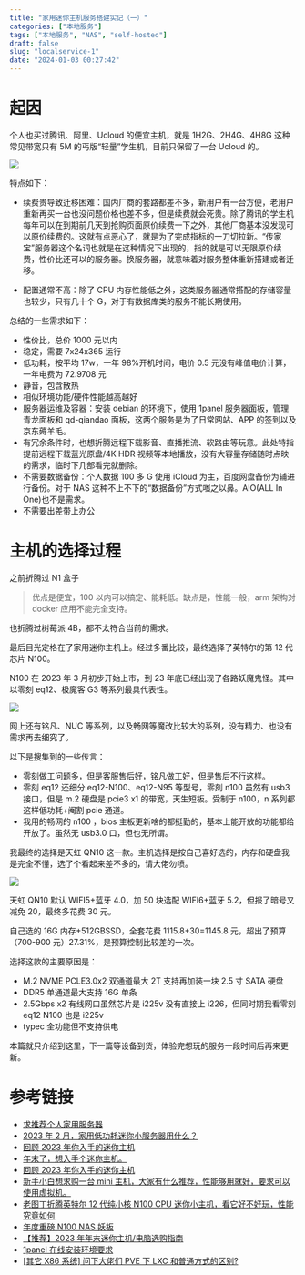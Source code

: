 ```yaml
---
title: "家用迷你主机服务搭建实记（一）"
categories: ["本地服务"]
tags: ["本地服务", "NAS", "self-hosted"]
draft: false
slug: "localservice-1"
date: "2024-01-03 00:27:42"
---
```


# 起因

个人也买过腾讯、阿里、Ucloud 的便宜主机，就是 1H2G、2H4G、4H8G 这种常见带宽只有 5M 的丐版“轻量”学生机，目前只保留了一台 Ucloud 的。

![](https://img.soapffz.com/archives_img/2024/01/03/ucloudvps截图-013220.png)

特点如下：

- 续费贵导致迁移困难：国内厂商的套路都差不多，新用户有一台方便，老用户重新再买一台也没问题价格也差不多，但是续费就会死贵。除了腾讯的学生机每年可以在到期前几天到抢购页面原价续费一下之外，其他厂商基本没发现可以原价续费的。这就有点恶心了，就是为了完成指标的一刀切拉新。“传家宝”服务器这个名词也就是在这种情况下出现的，指的就是可以无限原价续费，性价比还可以的服务器。换服务器，就意味着对服务整体重新搭建或者迁移。

- 配置通常不高：除了 CPU 内存性能低之外，这类服务器通常搭配的存储容量也较少，只有几十个 G，对于有数据库类的服务不能长期使用。

总结的一些需求如下：

- 性价比，总价 1000 元以内
- 稳定，需要 7x24x365 运行
- 低功耗，按平均 17w，一年 98%开机时间，电价 0.5 元没有峰值电价计算，一年电费为 72.9708 元
- 静音，包含散热
- 相似环境功能/硬件性能越高越好
- 服务器运维及容器：安装 debian 的环境下，使用 1panel 服务器面板，管理青龙面板和 qd-qiandao 面板，这两个服务是为了日常网站、APP 的签到以及京东薅羊毛。
- 有冗余条件时，也想折腾远程下载影音、直播推流、软路由等玩意。此处特指提前远程下载蓝光原盘/4K HDR 视频等本地播放，没有大容量存储随时点映的需求，临时下几部看完就删除。
- 不需要数据备份：个人数据 100 多 G 使用 iCloud 为主，百度网盘备份为辅进行备份。对于 NAS 这种不上不下的“数据备份”方式嗤之以鼻。AIO(ALL In One)也不是需求。
- 不需要出差带上办公

# 主机的选择过程

之前折腾过 N1 盒子

> 优点是便宜，100 以内可以搞定、能耗低。缺点是，性能一般，arm 架构对 docker 应用不能完全支持。

也折腾过树莓派 4B，都不太符合当前的需求。

最后目光定格在了家用迷你主机上。经过多番比较，最终选择了英特尔的第 12 代芯片 N100。

N100 在 2023 年 3 月初步开始上市，到 23 年底已经出现了各路妖魔鬼怪。其中以零刻 eq12、极魔客 G3 等系列最具代表性。

![](https://img.soapffz.com/archives_img/2024/01/03/零刻官方旗舰店eq12搜索结果截图-020041.png)

网上还有铭凡、NUC 等系列，以及畅网等魔改比较大的系列，没有精力、也没有需求再去细究了。

以下是搜集到的一些传言：

- 零刻做工问题多，但是客服售后好，铭凡做工好，但是售后不行这样。
- 零刻 eq12 还细分 eq12-N100、eq12-N95 等型号，零刻 n100 虽然有 usb3 接口，但是 m.2 硬盘是 pcie3 x1 的带宽，天生短板。受制于 n100，n 系列都这样低功耗+阉割 pcie 通道。
- 我用的畅网的 n100 ，bios 主板更新啥的都挺勤的，基本上能开放的功能都给开放了。虽然无 usb3.0 口，但也无所谓。

我最终的选择是天虹 QN10 这一款。主机选择是按自己喜好选的，内存和硬盘我是完全不懂，选了个看起来差不多的，请大佬勿喷。

![](https://img.soapffz.com/archives_img/2024/01/03/N100迷你主机及配件pdd待发货界面截图-154737.png)

天虹 QN10 默认 WIFI5+蓝牙 4.0，加 50 块选配 WIFI6+蓝牙 5.2，但报了暗号又减免 20，最终多花费 30 元。

自己选的 16G 内存+512GBSSD，全套花费 1115.8+30=1145.8 元，超出了预算（700-900 元）27.31%，是预算控制比较差的一次。

选择这款的主要原因是：

- M.2 NVME PCLE3.0x2 双通道最大 2T 支持再加装一块 2.5 寸 SATA 硬盘
- DDR5 单通道最大支持 16G 单条
- 2.5Gbps x2 有线网口虽然芯片是 i225v 没有直接上 i226，但同时期我看零刻 eq12 N100 也是 i225v
- typec 全功能但不支持供电

本篇就只介绍到这里，下一篇等设备到货，体验完想玩的服务一段时间后再来更新。

# 参考链接

- [求推荐个人家用服务器](https://origin.v2ex.com/t/945536)
- [2023 年 2 月，家用低功耗迷你小服务器用什么？](https://www.v2ex.com/t/919450)
- [回顾 2023 年你入手的迷你主机](https://hk.v2ex.com/t/1002100)
- [年末了，想入手个迷你主机。](https://hk.v2ex.com/t/1001693)
- [回顾 2023 年你入手的迷你主机](https://hk.v2ex.com/t/1002100)
- [新手小白想求购一台 mini 主机，大家有什么推荐，性能够用就好，要求可以使用虚拟机。](https://www.v2ex.com/t/947103)
- [老图丁折腾英特尔 12 代纯小核 N100 CPU 迷你小主机，看它好不好玩，性能究竟如何](https://www.bilibili.com/video/BV1oL411o7tq/)
- [年度重磅 N100 NAS 妖板](https://www.bilibili.com/video/BV1Ta4y1z7E4/)
- [【推荐】2023 年年末迷你主机/电脑选购指南](https://www.bilibili.com/video/BV1ue41167Ht/)
- [1panel 在线安装环境要求](https://1panel.cn/docs/installation/online_installation/)
- [[其它 X86 系统] 问下大佬们 PVE 下 LXC 和普通方式的区别?](https://www.right.com.cn/forum/thread-8244784-1-1.html)